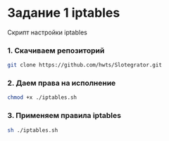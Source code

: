 # Задание 1 iptables

Скрипт настройки iptables

### 1. Скачиваем репозиторий
```bash
git clone https://github.com/hwts/Slotegrator.git
```

### 2. Даем права на исполнение 
```bash
chmod +x ./iptables.sh
```

### 3. Применяем правила iptables
```bash
sh ./iptables.sh
```

